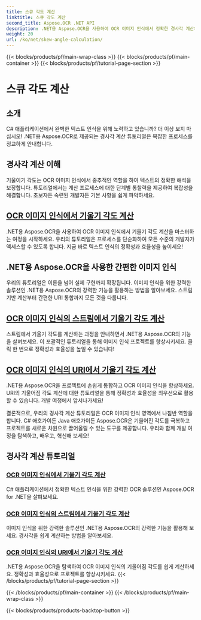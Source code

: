 ```yaml
---
title: 스큐 각도 계산
linktitle: 스큐 각도 계산
second_title: Aspose.OCR .NET API
description: .NET용 Aspose.OCR을 사용하여 OCR 이미지 인식에서 정확한 경사각 계산의 비밀을 알아보세요. 프로젝트의 정확성과 효율성을 손쉽게 향상시키세요.
weight: 20
url: /ko/net/skew-angle-calculation/
---
```


{{< blocks/products/pf/main-wrap-class >}}
{{< blocks/products/pf/main-container >}}
{{< blocks/products/pf/tutorial-page-section >}}

# 스큐 각도 계산

## 소개

C# 애플리케이션에서 완벽한 텍스트 인식을 위해 노력하고 있습니까? 더 이상 보지 마십시오! .NET용 Aspose.OCR로 제공되는 경사각 계산 튜토리얼은 복잡한 프로세스를 정교하게 안내합니다.

## 경사각 계산 이해
기울이기 각도는 OCR 이미지 인식에서 중추적인 역할을 하여 텍스트의 정확한 해석을 보장합니다. 튜토리얼에서는 계산 프로세스에 대한 단계별 통찰력을 제공하여 복잡성을 해결합니다. 초보자든 숙련된 개발자든 기본 사항을 쉽게 파악하세요.

## [OCR 이미지 인식에서 기울기 각도 계산](./calculate-skew-angle/)
.NET용 Aspose.OCR을 사용하여 OCR 이미지 인식에서 기울기 각도 계산을 마스터하는 여정을 시작하세요. 우리의 튜토리얼은 프로세스를 단순화하여 모든 수준의 개발자가 액세스할 수 있도록 합니다. 지금 바로 텍스트 인식의 정확성과 효율성을 높이세요!

## .NET용 Aspose.OCR을 사용한 간편한 이미지 인식
우리의 튜토리얼은 이론을 넘어 실제 구현까지 확장됩니다. 이미지 인식을 위한 강력한 솔루션인 .NET용 Aspose.OCR의 강력한 기능을 활용하는 방법을 알아보세요. 스트림 기반 계산부터 간편한 URI 통합까지 모든 것을 다룹니다.

## [OCR 이미지 인식의 스트림에서 기울기 각도 계산](./calculate-skew-angle-from-stream/)
스트림에서 기울기 각도를 계산하는 과정을 안내하면서 .NET용 Aspose.OCR의 기능을 살펴보세요. 이 포괄적인 튜토리얼을 통해 이미지 인식 프로젝트를 향상시키세요. 클릭 한 번으로 정확성과 효율성을 높일 수 있습니다!

## [OCR 이미지 인식의 URI에서 기울기 각도 계산](./calculate-skew-angle-from-uri/)
.NET용 Aspose.OCR을 프로젝트에 손쉽게 통합하고 OCR 이미지 인식을 향상하세요. URI의 기울어짐 각도 계산에 대한 튜토리얼을 통해 정확성과 효율성을 최우선으로 활용할 수 있습니다. 개발 여정에서 앞서나가세요!

결론적으로, 우리의 경사각 계산 튜토리얼은 OCR 이미지 인식 영역에서 나침반 역할을 합니다. C# 애호가이든 Java 애호가이든 Aspose.OCR은 기울어진 각도를 극복하고 프로젝트를 새로운 차원으로 끌어올릴 수 있는 도구를 제공합니다. 우리와 함께 개발 여정을 탐색하고, 배우고, 혁신해 보세요!
## 경사각 계산 튜토리얼
### [OCR 이미지 인식에서 기울기 각도 계산](./calculate-skew-angle/)
C# 애플리케이션에서 정확한 텍스트 인식을 위한 강력한 OCR 솔루션인 Aspose.OCR for .NET을 살펴보세요.
### [OCR 이미지 인식의 스트림에서 기울기 각도 계산](./calculate-skew-angle-from-stream/)
이미지 인식을 위한 강력한 솔루션인 .NET용 Aspose.OCR의 강력한 기능을 활용해 보세요. 경사각을 쉽게 계산하는 방법을 알아보세요.
### [OCR 이미지 인식의 URI에서 기울기 각도 계산](./calculate-skew-angle-from-uri/)
.NET용 Aspose.OCR을 탐색하여 OCR 이미지 인식의 기울어짐 각도를 쉽게 계산하세요. 정확성과 효율성으로 프로젝트를 향상시키세요.
{{< /blocks/products/pf/tutorial-page-section >}}

{{< /blocks/products/pf/main-container >}}
{{< /blocks/products/pf/main-wrap-class >}}

{{< blocks/products/products-backtop-button >}}
